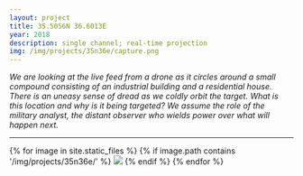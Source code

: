 ```yaml
---
layout: project
title: 35.5056N 36.6013E
year: 2018
description: single channel; real-time projection
img: /img/projects/35n36e/capture.png
---
```


<p><em>We are looking at the live feed from a drone as it circles around a small compound consisting of an industrial building and a residential house. There is an uneasy sense of dread as we coldly orbit the target. What is this location and why is it being targeted? We assume the role of the military analyst, the distant observer who wields power over what will happen next.</em></p>

<hr>

<div>
{% for image in site.static_files %}
  {% if image.path contains '/img/projects/35n36e/' %}
    <img class="projectimage" src="{{ site.baseurl }}{{ image.path }}">
  {% endif %}
{% endfor %}
</div>